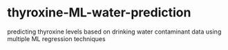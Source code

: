 # thyroxine-ML-water-prediction
predicting thyroxine levels based on drinking water contaminant data using multiple ML regression techniques
